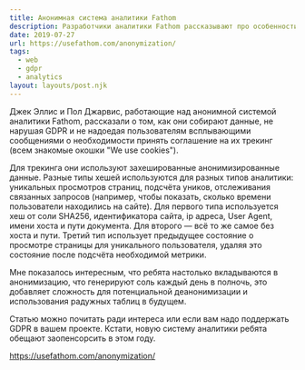 ```yaml
---
title: Анонимная система аналитики Fathom
description: Разработчики аналитики Fathom рассказывают про особенности её реализации
date: 2019-07-27
url: https://usefathom.com/anonymization/
tags:
  - web
  - gdpr
  - analytics
layout: layouts/post.njk
---
```

Джек Эллис и Пол Джарвис, работающие над анонимной системой аналитики Fathom, рассказали о том, как они собирают данные, не нарушая GDPR и не надоедая пользователям всплывающими сообщениями о необходимости принять соглашение на их трекинг (всем знакомые окошки "We use cookies").

Для трекинга они используют захешированные анонимизированные данные. Разные типы хешей используются для разных типов аналитики: уникальных просмотров страниц, подсчёта уников, отслеживания связанных запросов (например, чтобы показать, сколько времени пользователи находились на сайте). Для первого типа используется хеш от соли SHA256, идентификатора сайта, ip адреса, User Agent, имени хоста и пути документа. Для второго — всё то же самое без хоста и пути. Третий тип использует предыдущее состояние о просмотре страницы для уникального пользователя, удаляя это состояние после подсчёта необходимой метрики.

Мне показалось интересным, что ребята настолько вкладываются в анонимизацию, что генерируют соль каждый день в полночь, это добавляет сложность для потенциальной деанонимизации и использования радужных таблиц в будущем.

Статью можно почитать ради интереса или если вам надо поддержать GDPR в вашем проекте. Кстати, новую систему аналитики ребята обещают заопенсорсить в этом году.

https://usefathom.com/anonymization/
